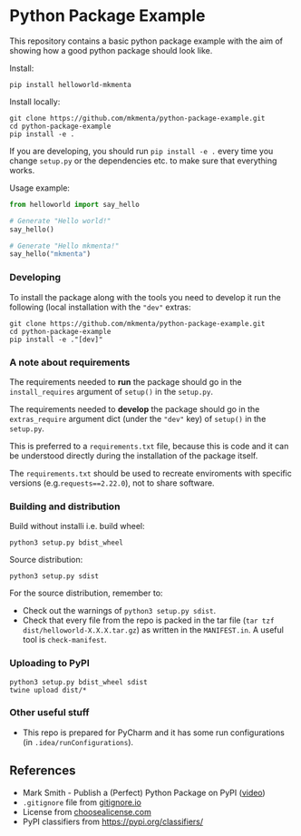 # Python Package Example
This repository contains a basic python package example with the aim of showing how a good python package should look like.

Install:
```
pip install helloworld-mkmenta
```
Install locally:
```
git clone https://github.com/mkmenta/python-package-example.git
cd python-package-example
pip install -e .
```
If you are developing, you should run `pip install -e .` every time you change `setup.py` or the dependencies etc. to make sure that everything works.

Usage example:
```python
from helloworld import say_hello

# Generate "Hello world!"
say_hello()

# Generate "Hello mkmenta!"
say_hello("mkmenta")
```

### Developing
To install the package along with the tools you need to develop it run the following (local installation with the `"dev"` extras:
```
git clone https://github.com/mkmenta/python-package-example.git
cd python-package-example
pip install -e ."[dev]"
```
### A note about requirements
The requirements needed to **run** the package should go in the `install_requires` argument of `setup()` in the `setup.py`.

The requirements needed to **develop** the package should go in the `extras_require` argument dict (under the `"dev"` key) of `setup()` in the `setup.py`.

This is preferred to a `requirements.txt` file, because this is code and it can be understood directly during the installation of the package itself.

The `requirements.txt` should be used to recreate enviroments with specific versions (e.g.`requests==2.22.0`), not to share software.

### Building and distribution
Build without installi i.e. build wheel:
```
python3 setup.py bdist_wheel
```

Source distribution:
```
python3 setup.py sdist
```
For the source distribution, remember to:
- Check out the warnings of `python3 setup.py sdist`.
- Check that every file from the repo is packed in the tar file (`tar tzf dist/helloworld-X.X.X.tar.gz`) as written in the `MANIFEST.in`. A useful tool is `check-manifest`.

### Uploading to PyPI
```
python3 setup.py bdist_wheel sdist
twine upload dist/*
```

### Other useful stuff
- This repo is prepared for PyCharm and it has some run configurations (in `.idea/runConfigurations`).

## References
- Mark Smith - Publish a (Perfect) Python Package on PyPI ([video](https://www.youtube.com/watch?v=GIF3LaRqgXo&list=WL&index=9&t=779s))
- `.gitignore` file from [gitignore.io](gitignore.io)
- License from [choosealicense.com](choosealicense.com)
- PyPI classifiers from https://pypi.org/classifiers/
